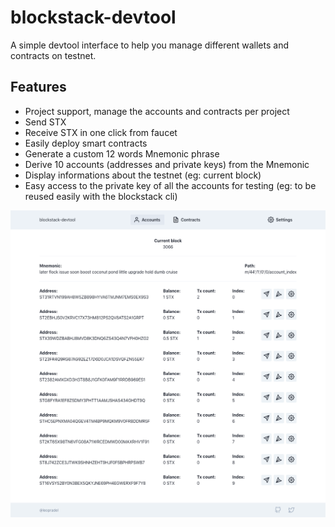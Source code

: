 # blockstack-devtool

A simple devtool interface to help you manage different wallets and contracts on testnet.

## Features

- Project support, manage the accounts and contracts per project
- Send STX
- Receive STX in one click from faucet
- Easily deploy smart contracts
- Generate a custom 12 words Mnemonic phrase
- Derive 10 accounts (addresses and private keys) from the Mnemonic
- Display informations about the testnet (eg: current block)
- Easy access to the private key of all the accounts for testing (eg: to be reused easily with the blockstack cli)

<div align="center"><img src="assets/homepage.png" width="600" ></div>
